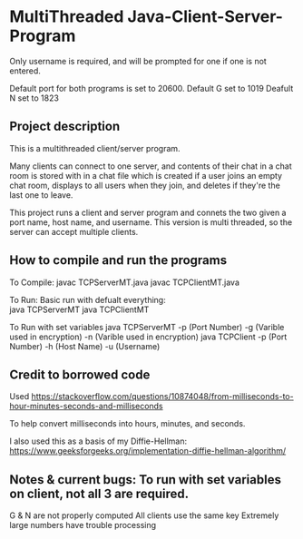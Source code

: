 # MultiThreaded Java-Client-Server-Program
Only username is required, and will be prompted for one if
one is not entered.

Default port for both programs is set to 20600.
Default G set to 1019
Deafult N set to 1823

## Project description
This is a multithreaded client/server program.

Many clients can connect to one server, and contents of their chat in a chat room
is stored with in a chat file which is created if a user joins an empty chat room,
displays to all users when they join, and deletes if they're the last one to leave.

This project runs a client and server program and connets the two given a 
port name, host name, and username.
This version is multi threaded, so the server can accept multiple clients.

## How to compile and run the programs
	
To Compile:
	javac TCPServerMT.java
	javac TCPClientMT.java

To Run:
Basic run with defualt everything:	
	java TCPServerMT
	java TCPClientMT

To Run with set variables
	java TCPServerMT -p (Port Number) -g (Varible used in encryption) -n (Varible used in encryption)
	java TCPClient -p (Port Number) -h (Host Name) -u (Username)

## Credit to borrowed code
Used https://stackoverflow.com/questions/10874048/from-milliseconds-to-hour-minutes-seconds-and-milliseconds

To help convert milliseconds into hours, minutes, and seconds.

I also used this as a basis of my Diffie-Hellman:
https://www.geeksforgeeks.org/implementation-diffie-hellman-algorithm/

## Notes & current bugs: To run with set variables on client, not all 3 are required.
G & N are not properly computed
All clients use the same key
Extremely large numbers have trouble processing
